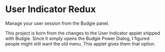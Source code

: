# User Indicator Redux

Manage your user session from the Budgie panel.

This project is born from the changes to the User Indicator applet shipped with Budgie. Since it simply opens the Budgie Power Dialog, I figured people might still want the old menu. This applet gives them that option.
